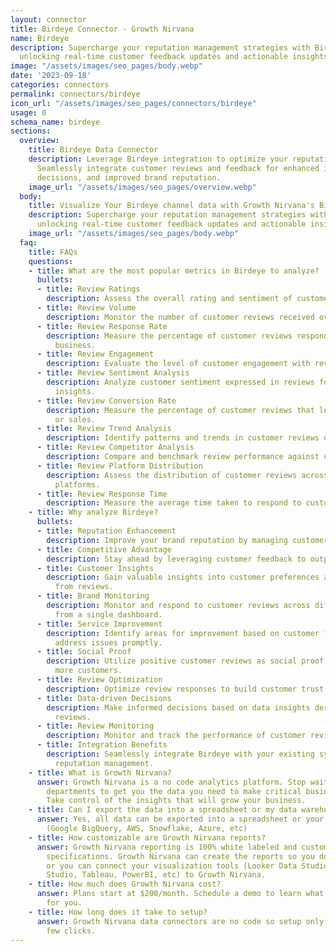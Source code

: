 ```yaml
---
layout: connector
title: Birdeye Connector - Growth Nirvana
name: Birdeye
description: Supercharge your reputation management strategies with Birdeye integration,
  unlocking real-time customer feedback updates and actionable insights.
image: "/assets/images/seo_pages/body.webp"
date: '2023-09-18'
categories: connectors
permalink: connectors/birdeye
icon_url: "/assets/images/seo_pages/connectors/birdeye"
usage: 0
schema_name: birdeye
sections:
  overview:
    title: Birdeye Data Connector
    description: Leverage Birdeye integration to optimize your reputation management.
      Seamlessly integrate customer reviews and feedback for enhanced insights, informed
      decisions, and improved brand reputation.
    image_url: "/assets/images/seo_pages/overview.webp"
  body:
    title: Visualize Your Birdeye channel data with Growth Nirvana's Birdeye Connector
    description: Supercharge your reputation management strategies with Birdeye integration,
      unlocking real-time customer feedback updates and actionable insights.
    image_url: "/assets/images/seo_pages/body.webp"
  faq:
    title: FAQs
    questions:
    - title: What are the most popular metrics in Birdeye to analyze?
      bullets:
      - title: Review Ratings
        description: Assess the overall rating and sentiment of customer reviews.
      - title: Review Volume
        description: Monitor the number of customer reviews received over time.
      - title: Review Response Rate
        description: Measure the percentage of customer reviews responded to by the
          business.
      - title: Review Engagement
        description: Evaluate the level of customer engagement with review responses.
      - title: Review Sentiment Analysis
        description: Analyze customer sentiment expressed in reviews for actionable
          insights.
      - title: Review Conversion Rate
        description: Measure the percentage of customer reviews that lead to conversions
          or sales.
      - title: Review Trend Analysis
        description: Identify patterns and trends in customer reviews over time.
      - title: Review Competitor Analysis
        description: Compare and benchmark review performance against competitors.
      - title: Review Platform Distribution
        description: Assess the distribution of customer reviews across different
          platforms.
      - title: Review Response Time
        description: Measure the average time taken to respond to customer reviews.
    - title: Why analyze Birdeye?
      bullets:
      - title: Reputation Enhancement
        description: Improve your brand reputation by managing customer reviews proactively.
      - title: Competitive Advantage
        description: Stay ahead by leveraging customer feedback to outperform competitors.
      - title: Customer Insights
        description: Gain valuable insights into customer preferences and sentiments
          from reviews.
      - title: Brand Monitoring
        description: Monitor and respond to customer reviews across different platforms
          from a single dashboard.
      - title: Service Improvement
        description: Identify areas for improvement based on customer feedback and
          address issues promptly.
      - title: Social Proof
        description: Utilize positive customer reviews as social proof to attract
          more customers.
      - title: Review Optimization
        description: Optimize review responses to build customer trust and loyalty.
      - title: Data-driven Decisions
        description: Make informed decisions based on data insights derived from customer
          reviews.
      - title: Review Monitoring
        description: Monitor and track the performance of customer reviews over time.
      - title: Integration Benefits
        description: Seamlessly integrate Birdeye with your existing systems for streamlined
          reputation management.
    - title: What is Growth Nirvana?
      answer: Growth Nirvana is a no code analytics platform. Stop waiting for other
        departments to get you the data you need to make critical business decisions.
        Take control of the insights that will grow your business.
    - title: Can I export the data into a spreadsheet or my data warehouse?
      answer: Yes, all data can be exported into a spreadsheet or your data warehouse
        (Google BigQuery, AWS, Snowflake, Azure, etc)
    - title: How customizable are Growth Nirvana reports?
      answer: Growth Nirvana reporting is 100% white labeled and customized to your
        specifications. Growth Nirvana can create the reports so you don’t have to
        or you can connect your visualization tools (Looker Data Studio/Google Data
        Studio, Tableau, PowerBI, etc) to Growth Nirvana.
    - title: How much does Growth Nirvana cost?
      answer: Plans start at $200/month. Schedule a demo to learn what plan is best
        for you.
    - title: How long does it take to setup?
      answer: Growth Nirvana data connectors are no code so setup only requires a
        few clicks.
---
```


